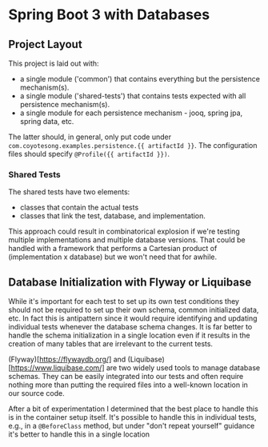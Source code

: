 # Spring Boot 3 with Databases

## Project Layout

This project is laid out with:

- a single module ('common') that contains everything but the persistence mechanism(s).
- a single module ('shared-tests') that contains tests expected with all persistence mechanism(s).
- a single module for each persistence mechanism - jooq, spring jpa, spring data, etc.

The latter should, in general, only put code under `com.coyotesong.examples.persistence.{{ artifactId }}`.
The configuration files should specify `@Profile({{ artifactId }})`.

### Shared Tests

The shared tests have two elements:

- classes that contain the actual tests
- classes that link the test, database, and implementation.

This approach could result in combinatorical explosion if we're testing multiple
implementations and multiple database versions. That could be handled with a
framework that performs a Cartesian product of (implementation x database) but
we won't need that for awhile.

## Database Initialization with Flyway or Liquibase

While it's important for each test to set up its own test conditions
they should not be required to set up their own schema, common initialized
data, etc. In fact this is antipattern since it would require identifying
and updating individual tests whenever the database schema changes. It is
far better to handle the schema initialization in a single location even
if it results in the creation of many tables that are irrelevant to the
current tests.

(Flyway)[https://flywaydb.org/] and (Liquibase)[https://www.liquibase.com/]
are two widely used tools to manage database schemas. They can be easily
integrated into our tests and often require nothing more than putting the
required files into a well-known location in our source code.

After a bit of experimentation I determined that the best place to handle this
is in the container setup itself. It's possible to handle this in individual
tests, e.g., in a `@BeforeClass` method, but under "don't repeat yourself"
guidance it's better to handle this in a single location
